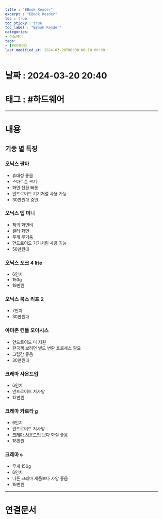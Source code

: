 ```yaml
---
title : "EBook Reader"
excerpt : "EBook Reader"
toc : true
toc_sticky : true
toc_label : "EBook Reader"
categories:
- 하드웨어
tags:
- [하드웨어]
last_modified_at: 2024-03-20T08:00:00-10:00:00
---
```


# 날짜 : 2024-03-20 20:40

# 태그 : #하드웨어 
---

# 내용

## 기종 별 특징

### 오닉스 팔마
- 휴대성 좋음
- 스마트폰 크기
- 화면 전환 빠름
- 안드로이드 기기처럼 사용 가능
- 30만원대 중반

### 오닉스 탭 미니
- 책의 화면비
- 컬러 화면
- 무게 무거움
- 안드로이드 기기처럼 사용 가능
- 50만원대

### 오닉스 포크 4 lite
- 6인치
- 150g
- 19만원

### 오닉스 북스 리프 2
- 7인치
- 30만원대

### 아마존 킨들 오아시스
- 안드로이드 미 지원
- 한국책 보려면 별도 변환 프로세스 필요
- 그립감 좋음
- 30만원대

### 크레마 사운드업
- 6인치
- 안드로이드 저사양
- 12만원

### 크레마 카르타 g
- 6인치
- 안드로이드 저사양
- [크레마 사운드업](#크레마-사운드업) 보다 화질 좋음
- 18만원

### 크레마 s
- 무게 150g
- 6인치
- 다른 크레마 제품보다 사양 좋음
- 19만원

---

# 연결문서
